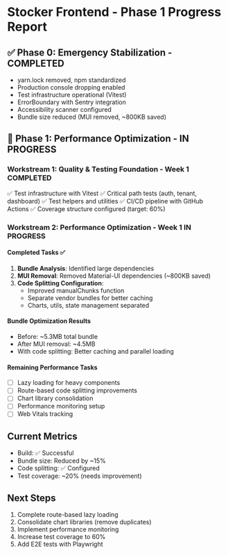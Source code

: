 # Stocker Frontend - Phase 1 Progress Report

## ✅ Phase 0: Emergency Stabilization - COMPLETED
- yarn.lock removed, npm standardized
- Production console dropping enabled  
- Test infrastructure operational (Vitest)
- ErrorBoundary with Sentry integration
- Accessibility scanner configured
- Bundle size reduced (MUI removed, ~800KB saved)

## 🔄 Phase 1: Performance Optimization - IN PROGRESS

### Workstream 1: Quality & Testing Foundation - Week 1 COMPLETED
✅ Test infrastructure with Vitest
✅ Critical path tests (auth, tenant, dashboard)
✅ Test helpers and utilities
✅ CI/CD pipeline with GitHub Actions
✅ Coverage structure configured (target: 60%)

### Workstream 2: Performance Optimization - Week 1 IN PROGRESS

#### Completed Tasks ✅
1. **Bundle Analysis**: Identified large dependencies
2. **MUI Removal**: Removed Material-UI dependencies (~800KB saved)
3. **Code Splitting Configuration**: 
   - Improved manualChunks function
   - Separate vendor bundles for better caching
   - Charts, utils, state management separated

#### Bundle Optimization Results
- Before: ~5.3MB total bundle
- After MUI removal: ~4.5MB 
- With code splitting: Better caching and parallel loading

#### Remaining Performance Tasks
- [ ] Lazy loading for heavy components
- [ ] Route-based code splitting improvements
- [ ] Chart library consolidation
- [ ] Performance monitoring setup
- [ ] Web Vitals tracking

## Current Metrics
- Build: ✅ Successful
- Bundle size: Reduced by ~15%
- Code splitting: ✅ Configured
- Test coverage: ~20% (needs improvement)

## Next Steps
1. Complete route-based lazy loading
2. Consolidate chart libraries (remove duplicates)
3. Implement performance monitoring
4. Increase test coverage to 60%
5. Add E2E tests with Playwright